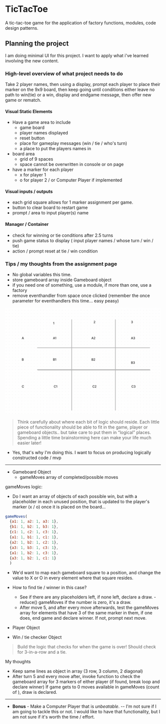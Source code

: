 # TicTacToe

A tic-tac-toe game for the application of factory functions, modules, code design patterns.

## Planning the project

I am doing minimal UI for this project. I want to apply what i've learned involving the new content.

### High-level overview of what project needs to do

Take 2 player names, then using a display, prompt each player to place their marker on the 9x9 board, then keep going until conditions either leave no path to win(tie) or a win, display and endgame message, then offer new game or rematch.

#### Visual Static Elements

- Have a game area to include
  - game board
  - player names displayed
  - reset button
  - place for gameplay messages (win / tie / who's turn)
  - a place to put the players names in
- board area
  - grid of 9 spaces
  - space cannot be overwritten in console or on page
- have a marker for each player
  - x for player 1
  - o for player 2 / or Computer Player if implemented

#### Visual inputs / outputs

- each grid square allows for 1 marker assignment per game.
- button to clear board to restart game
- prompt / area to input player(s) name

#### Manager / Container

- check for winning or tie conditions after 2.5 turns
- push game status to display ( input player names / whose turn / win / tie)  
- action / prompt reset at tie / win condition

### Tips / my thoughts from the assignment page

- No global variables this time.
- store gameboard array inside Gameboard object
- if you need one of something, use a module, if more than one, use a factory
- remove eventhandler from space once clicked (remember the once parameter for eventhandlers this time... easy peasy)

![image](img/ttt%20layout.png)


> Think carefully about where each bit of logic should reside. Each little piece of functionality should be able to fit in the game, player or gameboard objects.. but take care to put them in “logical” places. Spending a little time brainstorming here can make your life much easier later!

- Yes, that's why I'm doing this. I want to focus on producing logically constructed code / mvp

---

- Gameboard Object
  - gameMoves array of completed/possible moves

gameMoves logic:

- Do I want an array of objects of each possible win, but with a placeholder in each unused position, that is updated to the player's marker (x / o) once it is placed on the board...

```js
gameMoves(
  {a1: 1, a2: 1, a3: 1},
  {b1: 1, b2: 1, b3: 1},
  {c1: 1, c2: 1, c3: 1},
  {a1: 1, b1: 1, c1: 1},
  {a2: 1, b2: 1, c2: 1},
  {a3: 1, b3: 1, c3: 1},
  {a1: 1, b2: 1, c3: 1},
  {a3: 1, b2: 1, c1: 1}
  )

```

- We'd want to map each gameboard square to a position, and change the value to X or O in every element where that square resides.

- How to find tie / winner in this case?
  - See if there are any placeholders left, if none left, declare a draw. - reduce() gameMoves if the number is zero, it's a draw.
  - After move 5, and after every move afterwards, test the gameMoves array for elements that have 3 of the same marker in them, if one does, end game and declare winner. If not, prompt next move.

- Player Object
- Win / tie checker Object

> Build the logic that checks for when the game is over! Should check for 3-in-a-row and a tie.

My thoughts

- Keep same lines as object in array (3 row, 3 column, 2 diagonal)
- After turn 5 and every move after, invoke function to check the gameboard array for 3 markers of either player (if found, break loop and declare winner) If game gets to 0 moves available in gameMoves (count of ), draw is declared.

---

- __Bonus__ - Make a Computer Player that is _unbeatable_.  -- I'm not sure if I am going to tackle this or not. I would like to have that functionality, but I am not sure if it's worth the time / effort.
